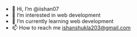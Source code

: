 - 👋 Hi, I’m @iishan07
- 👀 I’m interested in web development
- 🌱 I’m currently learning web development
- 📫 How to reach me ishanshukla203@gmail.com

<!---
iishan07/iishan07 is a ✨ special ✨ repository because its `README.md` (this file) appears on your GitHub profile.
You can click the Preview link to take a look at your changes.
--->
